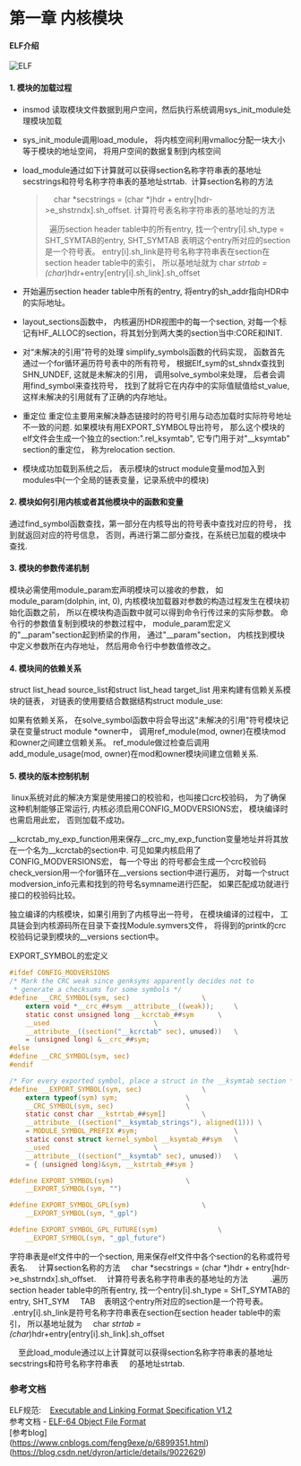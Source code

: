 # 第一章 内核模块

#### ELF介绍
![ELF](https://images0.cnblogs.com/blog/417887/201309/10163329-3b81c167e3e34681b4d30f19953ccc81.jpg)


#### 1. 模块的加载过程

*  insmod 读取模块文件数据到用户空间，然后执行系统调用sys_init_module处理模块加载

*  sys_init_module调用load_module， 将内核空间利用vmalloc分配一块大小等于模块的地址空间， 将用户空间的数据复制到内核空间

* load_module通过如下计算就可以获得section名称字符串表的基地址secstrings和符号名称字符串表的基地址strtab. 
计算section名称的方法
    >    char *secstrings = (char *)hdr + entry[hdr->e_shstrndx].sh_offset.
    >计算符号表名称字符串表的基地址的方法
    >
    >  遍历section header table中的所有entry, 找一个entry[i].sh_type = SHT_SYMTAB的entry, SHT_SYMTAB 表明这个entry所对应的section是一个符号表。
    >entry[i].sh_link是符号名称字符串表在section在section header table中的索引， 所以基地址就为 char *strtab = (char*)hdr+entry[entry[i].sh_link].sh_offset
*  开始遍历section header table中所有的entry, 将entry的sh_addr指向HDR中的实际地址。

* layout_sections函数中， 内核遍历HDR视图中的每一个section, 对每一个标记有HF_ALLOC的section，将其划分到两大类的section当中:CORE和INIT.

* 对“未解决的引用”符号的处理
simplify_symbols函数的代码实现， 函数首先通过一个for循环遍历符号表中的所有符号， 根据Elf_sym的st_shndx查找到SHN_UNDEF, 这就是未解决的引用， 调用solve_symbol来处理， 后者会调用find_symbol来查找符号， 找到了就将它在内存中的实际值赋值给st_value, 这样未解决的引用就有了正确的内存地址。
* 重定位
重定位主要用来解决静态链接时的符号引用与动态加载时实际符号地址不一致的问题.
如果模块有用EXPORT_SYMBOL导出符号， 那么这个模块的elf文件会生成一个独立的section:".rel_ksymtab", 它专门用于对"__ksymtab" section的重定位， 称为relocation section. 
* 模块成功加载到系统之后， 表示模块的struct module变量mod加入到modules中(一个全局的链表变量，记录系统中的模块)

#### 2. 模块如何引用内核或者其他模块中的函数和变量


通过find_symbol函数查找，第一部分在内核导出的符号表中查找对应的符号， 找到就返回对应的符号信息， 否则，再进行第二部分查找，在系统已加载的模块中查找.


#### 3. 模块的参数传递机制
模块必需使用module_param宏声明模块可以接收的参数， 如module_param(dolphin, int, 0), 内核模块加载器对参数的构造过程发生在模块初始化函数之前， 所以在模块构造函数中就可以得到命令行传过来的实际参数。
命令行的参数值复制到模块的参数过程中， module_param宏定义的"__param"section起到桥梁的作用， 通过"__param"section， 内核找到模块中定义参数所在内存地址， 然后用命令行中参数值修改之。

#### 4. 模块间的依赖关系
struct list_head source_list和struct list_head target_list 用来构建有信赖关系模块的链表， 对链表的使用要结合数据结构struct module_use:

如果有依赖关系， 在solve_symbol函数中将会导出这"未解决的引用"符号模块记录在变量struct module *owner中， 调用ref_module(mod, owner)在模块mod和owner之间建立信赖关系。 ref_module做过检查后调用add_module_usage(mod, owner)在mod和owner模块间建立信赖关系. 

#### 5. 模块的版本控制机制
 linux系统对此的解决方案是使用接口的校验和，也叫接口crc校验码， 为了确保这种机制能够正常运行, 内核必须启用CONFIG_MODVERSIONS宏， 模块编译时也需启用此宏， 否则加载不成功。
 
 __kcrctab_my_exp_function用来保存__crc_my_exp_function变量地址并将其放在一个名为__kcrctab的section中. 可见如果内核启用了CONFIG_MODVERSIONS宏， 每一个导出
的符号都会生成一个crc校验码check_version用一个for循环在__versions section中进行遍历， 对每一个struct modversion_info元素和找到的符号名symname进行匹配， 如果匹配成功就进行接口的校验码比较。

独立编译的内核模块，如果引用到了内核导出一符号， 在模块编译的过程中， 工具链会到内核源码所在目录下查找Module.symvers文件， 将得到的printk的crc校验码记录到模块的__versions section中。
    

EXPORT_SYMBOL的宏定义
```c
#ifdef CONFIG_MODVERSIONS
/* Mark the CRC weak since genksyms apparently decides not to
 * generate a checksums for some symbols */
#define __CRC_SYMBOL(sym, sec)					\
	extern void *__crc_##sym __attribute__((weak));		\
	static const unsigned long __kcrctab_##sym		\
	__used							\
	__attribute__((section("__kcrctab" sec), unused))	\
	= (unsigned long) &__crc_##sym;
#else
#define __CRC_SYMBOL(sym, sec)
#endif

/* For every exported symbol, place a struct in the __ksymtab section */
#define __EXPORT_SYMBOL(sym, sec)				\
	extern typeof(sym) sym;					\
	__CRC_SYMBOL(sym, sec)					\
	static const char __kstrtab_##sym[]			\
	__attribute__((section("__ksymtab_strings"), aligned(1))) \
	= MODULE_SYMBOL_PREFIX #sym;                    	\
	static const struct kernel_symbol __ksymtab_##sym	\
	__used							\
	__attribute__((section("__ksymtab" sec), unused))	\
	= { (unsigned long)&sym, __kstrtab_##sym }

#define EXPORT_SYMBOL(sym)					\
	__EXPORT_SYMBOL(sym, "")

#define EXPORT_SYMBOL_GPL(sym)					\
	__EXPORT_SYMBOL(sym, "_gpl")

#define EXPORT_SYMBOL_GPL_FUTURE(sym)				\
	__EXPORT_SYMBOL(sym, "_gpl_future")
```
字符串表是elf文件中的一个section, 用来保存elf文件中各个section的名称或符号表名.
    计算section名称的方法
    char *secstrings = (char *)hdr + entry[hdr->e_shstrndx].sh_offset.
    计算符号表名称字符串表的基地址的方法
    
    .遍历section header table中的所有entry, 找一个entry[i].sh_type = SHT_SYMTAB的entry, SHT_SYM
    TAB    表明这个entry所对应的section是一个符号表。
    
    .entry[i].sh_link是符号名称字符串表在section在section header table中的索引， 所以基地址就为
    char *strtab = (char*)hdr+entry[entry[i].sh_link].sh_offset

    至此load_module通过以上计算就可以获得section名称字符串表的基地址secstrings和符号名称字符串表
    的基地址strtab. 

### 参考文档
ELF规范:    [Executable and Linking Format Specification V1.2](
http://www.sco.com/developers/gabi/latest/contents.html)  
参考文档 - [ELF-64 Object File Format](https://www.uclibc.org/docs/elf-64-gen.pdf)  
[参考blog]  
(https://www.cnblogs.com/feng9exe/p/6899351.html)  
(https://blog.csdn.net/dyron/article/details/9022629)
